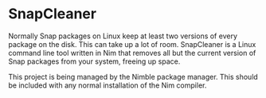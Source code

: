 # SnapCleaner

Normally Snap packages on Linux keep at least two versions of every package on the disk.  This can take up a lot of room.  SnapCleaner is a Linux command line tool written in Nim that removes all but the current version of Snap packages from your system, freeing up space.

This project is being managed by the Nimble package manager.  This should be included with any normal installation of the Nim compiler.
